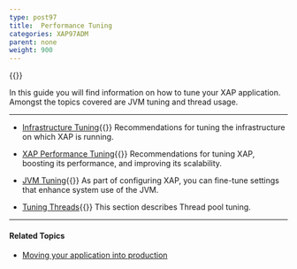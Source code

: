 ```yaml
---
type: post97
title:  Performance Tuning
categories: XAP97ADM
parent: none
weight: 900
---
```


{{<wbr>}}

In this guide you will find information on how to tune your XAP application. Amongst the topics covered are JVM tuning and thread usage.

<hr/>

- [Infrastructure Tuning](./tuning-infrastructure.html){{<wbr>}}
Recommendations for tuning the infrastructure on which XAP is running.

- [XAP Performance Tuning](./tuning-gigaspaces-performance.html){{<wbr>}}
Recommendations for tuning XAP, boosting its performance, and improving its scalability.

- [JVM Tuning](./tuning-java-virtual-machines.html){{<wbr>}}
As part of configuring XAP, you can fine-tune settings that enhance system use of the JVM.

- [Tuning Threads](./tuning-threads-usage.html){{<wbr>}}
This section describes Thread pool tuning.

 <hr/>

#### Related Topics

- [Moving your application into production](/sbp/moving-into-production-checklist.html)
